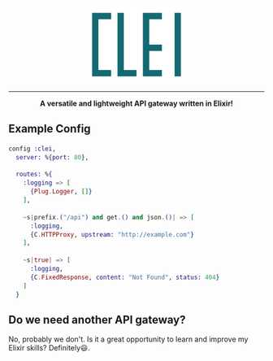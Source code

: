<p align="center">
  <img src="assets/logo.png" width=200>
</p>

---

<p align="center">
<b>A versatile and lightweight API gateway written in Elixir!</b>
</p>

## Example Config

```elixir
config :clei,
  server: %{port: 80},

  routes: %{
    :logging => [
      {Plug.Logger, []}
    ],

    ~s|prefix.("/api") and get.() and json.()| => [
      :logging,
      {C.HTTPProxy, upstream: "http://example.com"}
    ],

    ~s|true| => [
      :logging,
      {C.FixedResponse, content: "Not Found", status: 404}
    ]
  }
```

## Do we need another API gateway?
No, probably we don't. Is it a great opportunity to learn and improve my Elixir skills? Definitely😃.